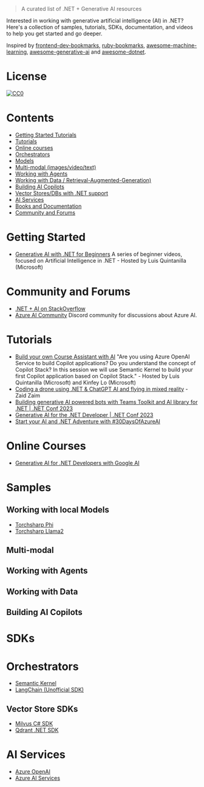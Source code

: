 > A curated list of .NET + Generative AI resources

Interested in working with generative artificial intelligence (AI) in .NET? Here's a collection of samples, tutorials, SDKs, documentation, and videos to help you get started and go deeper.

Inspired by [frontend-dev-bookmarks](https://github.com/dypsilon/frontend-dev-bookmarks), [ruby-bookmarks](https://github.com/dreikanter/ruby-bookmarks), [awesome-machine-learning](https://github.com/josephmisiti/awesome-machine-learning), [awesome-generative-ai](https://github.com/steven2358/awesome-generative-ai) and [awesome-dotnet](https://github.com/quozd/awesome-dotnet).

# License

[![CC0](https://licensebuttons.net/p/zero/1.0/88x31.png)](https://creativecommons.org/publicdomain/zero/1.0/)

# Contents
- [Getting Started Tutorials](#getting-started)
- [Tutorials](#tutorials)
- [Online courses](#online-courses)
- [Orchestrators](#orchestrators)
- [Models](#models)
- [Multi-modal (images/video/text)](#multi-modal)
- [Working with Agents](#working-with-agents)
- [Working with Data / Retrieval-Augmented-Generation)](#working-with-data)
- [Building AI Copilots](#building-ai-copilots)
- [Vector Stores/DBs with .NET support](#vector-stores)
- [AI Services](#ai-services)
- [Books and Documentation](#books-and-documentation)
- [Community and Forums](#community-and-forums)

# Getting Started
- [Generative AI with .NET for Beginners](https://youtube.com/playlist?list=PLdo4fOcmZ0oW_k4_eDTPWDLUVWz7A9y0M&si=c7B1fz4oQQYHEfy2) A series of beginner videos, focused on Artificial Intelligence in .NET - Hosted by Luis Quintanilla (Microsoft)

# Community and Forums
- [.NET + AI on StackOverflow](https://stackoverflow.com/questions/tagged/.net+artificial-intelligence)
- [Azure AI Community](https://discord.com/invite/ByRwuEEgH4) Discord community for discussions about Azure AI.

# Tutorials
- [Build your own Course Assistant with AI](https://youtu.be/BRaltelZt6U?si=uuUvRc_9jSW4L601) "Are you using Azure OpenAI Service to build Copilot applications? Do you understand the concept of Copilot Stack? In this session we will use Semantic Kernel to build your first Copilot application based on Copilot Stack." - Hosted by Luis Quintanilla (Microsoft) and Kinfey Lo (Microsoft)
- [Coding a drone using .NET & ChatGPT AI and flying in mixed reality](https://youtu.be/5ChGYf10z1M?si=oxHXQyO60EEzsxE6) - Zaid Zaim
- [Building generative AI powered bots with Teams Toolkit and AI library for .NET | .NET Conf 2023](https://youtu.be/E6sEr3OrwgA?si=VmL5yUr3B21yU83u)
- [Generative AI for the .NET Developer | .NET Conf 2023](https://youtu.be/yc0Zl_UXCY4?si=ko3xGqncKakU2xSt)
- [Start your AI and .NET Adventure with #30DaysOfAzureAI](https://www.youtube.com/watch?v=567890)

# Online Courses
- [Generative AI for .NET Developers with Google AI](https://www.linkedin.com/feed/update/urn:li:activity:7137936525010354176/)

# Samples
## Working with local Models
- [Torchsharp Phi](https://github.com/LittleLittleCloud/Torchsharp-phi)
- [Torchsharp Llama2](https://github.com/LittleLittleCloud/Torchsharp-llama)

## Multi-modal

## Working with Agents

## Working with Data

## Building AI Copilots

# SDKs
# Orchestrators
- [Semantic Kernel](https://github.com/microsoft/semantic-kernel)
- [LangChain (Unofficial SDK)](https://github.com/tryAGI/LangChain/)
  
## Vector Store SDKs
- [Milvus C# SDK](https://milvus.io/docs/v2.2.x/install-csharp.md)
- [Qdrant .NET SDK](https://github.com/qdrant/qdrant-dotnet)

# AI Services
- [Azure OpenAI](https://learn.microsoft.com/en-us/azure/ai-services/openai/)
- [Azure AI Services](https://learn.microsoft.com/azure/ai-services/)


